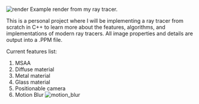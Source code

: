 ![render](https://github.com/ZadeAl-Shinnawi/RayTracer/assets/121062531/c7891026-ecdf-4420-9d09-dcd20f237120)
Example render from my ray tracer.

This is a personal project where I will be implementing a ray tracer from scratch in C++ to learn more about the features, algorithms, and implementations of modern ray tracers. All image properties and details are output into a .PPM file.

Current features list:

1. MSAA
2. Diffuse material
3. Metal material
4. Glass material
5. Positionable camera
6. Motion Blur
![motion_blur](https://github.com/ZadeAl-Shinnawi/RayTracer/assets/121062531/2a9dc020-c783-41bf-afd7-0478982f3f7c)
